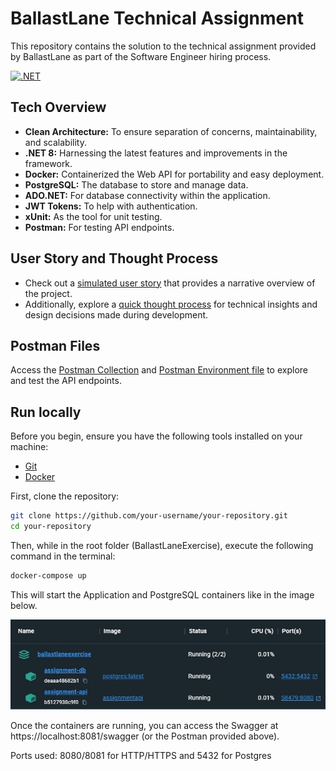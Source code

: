# BallastLane Technical Assignment

This repository contains the solution to the technical assignment provided by BallastLane as part of the Software Engineer hiring process.

[![.NET](https://github.com/Plluz/BallastLaneExercise/actions/workflows/dotnet.yml/badge.svg?branch=main)](https://github.com/Plluz/BallastLaneExercise/actions/workflows/dotnet.yml)

## Tech Overview

- **Clean Architecture:** To ensure separation of concerns, maintainability, and scalability.
- **.NET 8:** Harnessing the latest features and improvements in the framework.
- **Docker:** Containerized the Web API for portability and easy deployment.
- **PostgreSQL:** The database to store and manage data.
- **ADO.NET:** For database connectivity within the application.
- **JWT Tokens:** To help with authentication.
- **xUnit:** As the tool for unit testing.
- **Postman:** For testing API endpoints.

## User Story and Thought Process

- Check out a [simulated user story](docs/user-story.txt) that provides a narrative overview of the project.
- Additionally, explore a [quick thought process](docs/thought-process.txt) for technical insights and design decisions made during development.

## Postman Files

Access the [Postman Collection](docs/postman/BallastLaneAssignment.postman_collection) and [Postman Environment file](docs/postman/BallastLaneAssignment.postman_environment) to explore and test the API endpoints.

## Run locally
Before you begin, ensure you have the following tools installed on your machine:

- [Git](https://git-scm.com/downloads)
- [Docker](https://www.docker.com/get-started)

First, clone the repository:
```bash
git clone https://github.com/your-username/your-repository.git
cd your-repository
```

Then, while in the root folder (BallastLaneExercise), execute the following command in the terminal:
```bash
docker-compose up
```

This will start the Application and PostgreSQL containers like in the image below.

![Image](docs/containers.jpg)

Once the containers are running, you can access the Swagger at https://localhost:8081/swagger (or the Postman provided above).

Ports used: 8080/8081 for HTTP/HTTPS and 5432 for Postgres

